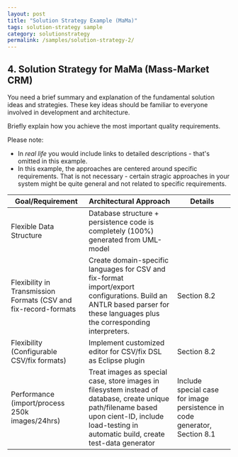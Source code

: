 ```yaml
---
layout: post
title: "Solution Strategy Example (MaMa)"
tags: solution-strategy sample 
category: solutionstrategy
permalink: /samples/solution-strategy-2/
---
```


## 4. Solution Strategy for MaMa (Mass-Market CRM)

<div class="arc42-help" markdown="1">
You need a brief summary and explanation of the fundamental solution ideas and strategies. 
These key ideas should be familiar to everyone involved in development and architecture.

Briefly explain how you achieve the most important quality requirements.
</div>

Please note: 

* In _real life_ you would include links to detailed descriptions - that's omitted in this example.
* In this example, the approaches are centered around specific requirements. 
That is not necessary - certain stragic approaches in your system might be quite general and not related to specific requirements.

|Goal/Requirement    |Architectural Approach                  |Details        |
|--------------------|----------------------------------------|---------------|
|Flexible Data Structure |Database structure + persistence code is completely (100%) generated from UML-model | |
|Flexibility in Transmission Formats (CSV and fix-record-formats |Create domain-specific languages for CSV and fix-format import/export configurations. Build an ANTLR based parser for these languages plus the corresponding interpreters. | Section 8.2 |
|Flexibility (Configurable CSV/fix formats) |Implement customized editor for CSV/fix DSL as Eclipse plugin |Section 8.2 |
|Performance (import/process 250k images/24hrs) |Treat images as special case, store images in filesystem instead of database, create unique path/filename based upon cient-ID, include load-testing in automatic build, create test-data generator |Include special case for image persistence in code generator, Section 8.1 |
